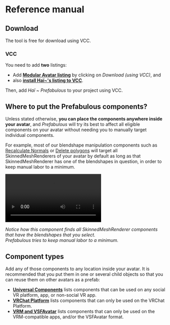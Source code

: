 ﻿---
sidebar_position: 1
---

# Reference manual

## Download

The tool is free for download using VCC.

### VCC

You need to add **two** listings:

- Add **[Modular Avatar listing](https://modular-avatar.nadena.dev/)** by clicking on *Download (using VCC)*, and
- also **[install Haï~'s listing to VCC](vcc://vpm/addRepo?url=https://hai-vr.github.io/vpm-listing/index.json)**.

Then, add *Haï ~ Prefabulous* to your project using VCC.

## Where to put the Prefabulous components?

Unless stated otherwise, **you can place the components anywhere inside your avatar**, and *Prefabulous* will try its best to affect all
eligible components on your avatar without needing you to manually target individual components.

For example, most of our blendshape manipulation components such as [Recalculate Normals](./universal/recalculate-normals)
or [Delete polygons](./universal/delete-polygons) will target all SkinnedMeshRenderers of your avatar by default as long as that
SkinnedMeshRenderer has one of the blendshapes in question, in order to keep manual labor to a minimum.

<video controls autostart="false">
    <source src={require('./img/uI4KB1Gj4Y.mp4').default}/>
</video>

*Notice how this component finds all SkinnedMeshRenderer components that have the blendshapes that you select.<br />Prefabulous tries to keep manual labor to a minimum.*

## Component types

Add any of those components to any location inside your avatar. It is recommended that you put them in one or several child objects
so that you can reuse them on other avatars as a prefab:

- **[Universal Components](./universal)** lists components that can be used on any social VR platform, app, or non-social VR app.
- **[VRChat Platform](./vrchat)** lists components that can only be used on the VRChat Platform.
- **[VRM and VSFAvatar](./vrm)** lists components that can only be used on the VRM-compatible apps, and/or the VSFAvatar format.
